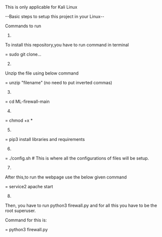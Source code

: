 This is only applicable for Kali Linux

--Basic steps to setup this project in your Linux--

Commands to run 

1.
To install this repository,you have to run command in terminal

= sudo git clone...

2.
Unzip the file using below command

= unzip "filename"     (no need to put inverted commas)

3.
  = cd ML-firewall-main

4.
  = chmod +x *

5.
  = pip3 install libraries and requirements

6.
  = ./config.sh                   #  This is where all the configurations of files will be setup.

7.
  After this,to run the webpage use the below given command

= service2 apache start

8.
  Then, you have to run python3 firewall.py and for all this you have to be the root superuser.

Command for this is:

= python3 firewall.py
